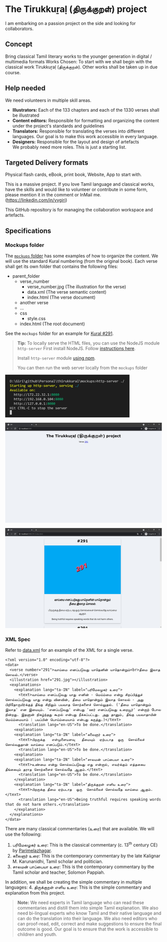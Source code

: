 # The Tirukkuṟaḷ (திருக்குறள்) project
I am embarking on a passion project on the side and looking for collaborators.

## Concept
Bring classical Tamil literary works to the younger generation in digital / multimedia formats  Works Chosen: To start with we shall begin with the classical work Tirukkuṟaḷ (திருக்குறள்). Other works shall be taken up in due course.  

## Help needed
We need volunteers in multiple skill areas.  
  - **Illustrators:** Each of the 133 chapters and each of the 1330 verses shall be illustrated 
  - **Content editors:** Responsible for formatting and organizing the content under the project's standards and guidelines 
  - **Translators:** Responsible for translating the verses into different languages. Our goal is to make this work accessible in every language. 
  - **Designers:** Responsible for the layout and design of artefacts  
We probably need more roles. This is just a starting list.  

## Targeted Delivery formats
Physical flash cards, eBook, print book, Website, App to start with.

This is a massive project. If you love Tamil language and classical works, have the skills and would like to volunteer or contribute in some form, please mention it in the comment or InMail me. (https://linkedin.com/in/vvgiri) 

This GitHub repository is for managing the collaboration workspace and artefacts.

## Specifications

### Mockups folder

The [`mockups` folder](./mockups) has some examples of how to organize the content. We will use the standard Kural numbering (from the original book). Each verse shall get its own folder that contains the following files:

+ parent_folder
  + verse_number
    + verse_number.jpg  (The illustration for the verse)
    + data.xml          (The verse semantic content)
    + index.html        (The verse document)
  + another verse
  + ...
  + css
    + style.css
  + index.html   (The root document)

See the `mockups` folder for an example for [Kural #291](./mockups/291/index.html). 

> **Tip:**
> To locally serve the HTML files, you can use the NodeJS module `http-server`
> First install NodeJS. Follow [instructions here](https://nodejs.org/en/download/).
> 
> Install `http-server` module [using npm](https://www.npmjs.com/package/http-server).
> 
> You can then run the web server locally from the `mockups` folder

<img src="./mockups/screenshots/running_http_server_screenshot.jpg" alt="Running http-server locally" width="400px"/>

![Homepage mockup screenshot](./mockups/screenshots/homepage_screenshot.jpg "Homepage mockup screenshot")

![Verse 291 screenshot](./mockups/screenshots/verse_291_screenshot.jpg "Verse 291 screenshot")

### XML Spec

Refer to [data.xml](./mockups/291/data.xml) for an example of the XML for a single verse.

```
<?xml version="1.0" encoding="utf-8"?>
<data>
  <verse number="291">வாய்மை எனப்படுவது யாதெனின் யாதொன்றும்<br>தீமை இலாத சொலல்.</verse>
  <illustration href="291.jpg"></illustration>
  <explanations>
    <explanation lang="ta-IN" label="பரிமேலழகர் உரை">
      <text>வாய்மை எனப்படுவது யாது எனின் - மெய்ம்மை என்று சிறப்பித்துச் சொல்லப்படுவது யாது என்று வினவின், தீமை யாதொன்றும் இலாத சொலல் - அது பிறிதோருயிர்க்குத் தீங்கு சிறிதும் பயவாத சொற்களைச் சொல்லுதல். ('தீமை யாதொன்றும் இலாத' என இயையும். 'எனப்படுவது' என்பது 'ஊர் எனப்படுவது உறையூர்' என்றாற் போல நின்றது. இதனான் நிகழ்ந்தது கூறல் என்பது நீக்கப்பட்டது. அது தானும், தீங்கு பயவாதாயின் மெய்ம்மையாம் : பயப்பின் பொய்ம்மையாம் என்பது கருத்து.)</text>
      <translation lang="en-US">To be done.</translation>
    <explanation>
    <explanation lang="ta-IN" label="கலைஞர் உரை">
      <text>பிறருக்கு   எள்முளையளவு   தீமையும்  ஏற்படாத  ஒரு  சொல்லைச் சொல்வதுதான் வாய்மை எனப்படும்.</text>
      <translation lang="en-US">To be done.</translation>
    <explanation>
    <explanation lang="ta-IN" label="சாலமன் பாப்பையா உரை">
      <text>உண்மை என்று சொல்லப்படுவது எது என்றால், எவர்க்கும் எத்தகைய தீங்கையும் தராத சொற்களைச் சொல்வதே ஆகும்.</text>
      <translation lang="en-US">To be done.</translation>
    </explanation>
    <explanation lang="ta-IN" label="திருக்குறள் எளிய உரை">
      <text>பிறருக்கு தீமை ஏற்படாத  ஒரு  சொல்லைச் சொல்வதே வாய்மை ஆகும்.</text>
      <translation lang="en-US">Being truthful requires speaking words that do not harm others.</translation>
    </explanation>
  </explanations>
</data>
```

There are many classical commentaries (உரை) that are available. We will use the following:

1. பரிமேலழகர் உரை: This is the classical commentary (c. 13<sup>th</sup> century CE) by [Parimelazhagar](https://en.wikipedia.org/wiki/Parimelalhagar).
2. கலைஞர் உரை: This is the contemporary commentary by the late Kalignar M. Karunanidhi, Tamil scholar and politician.
3. சாலமன் பாப்பையா உரை: This is the contemporary commentary by the Tamil scholar and teacher, Solomon Pappiah.

In addition, we shall be creating the simple commentary in multiple languages:
4. திருக்குறள் எளிய உரை: This is the simple commentary and explanation from this project.

> **Note:** We need experts in Tamil language who can read these commentaries and distill
> them into simple Tamil explanation. We also need bi-lingual experts who know Tamil and their
> native language and can do the translation into their language. We also need editors who can
> proof-read, edit, correct and make suggestions to ensure the final outcome is good.
> Our goal is to ensure that the work is accessible to children and youth.